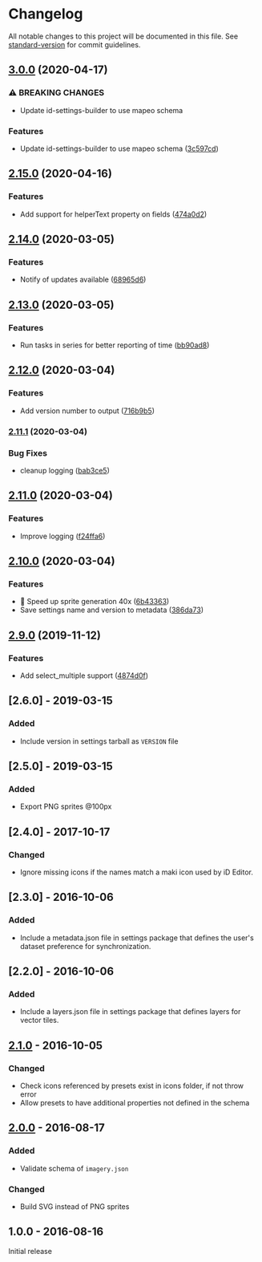 # Changelog

All notable changes to this project will be documented in this file. See [standard-version](https://github.com/conventional-changelog/standard-version) for commit guidelines.

## [3.0.0](https://github.com/digidem/mapeo-settings-builder/compare/v2.15.0...v3.0.0) (2020-04-17)


### ⚠ BREAKING CHANGES

* Update id-settings-builder to use mapeo schema

### Features

* Update id-settings-builder to use mapeo schema ([3c597cd](https://github.com/digidem/mapeo-settings-builder/commit/3c597cd406704f3b86ff73b834dbb7577b67b268))

## [2.15.0](https://github.com/digidem/mapeo-settings-builder/compare/v2.14.0...v2.15.0) (2020-04-16)


### Features

* Add support for helperText property on fields ([474a0d2](https://github.com/digidem/mapeo-settings-builder/commit/474a0d2e5d70ec6592405526dadf526093f8c46c))

## [2.14.0](https://github.com/digidem/mapeo-settings-builder/compare/v2.13.0...v2.14.0) (2020-03-05)


### Features

* Notify of updates available ([68965d6](https://github.com/digidem/mapeo-settings-builder/commit/68965d607197abafffd741311233f1b56ceb0caa))

## [2.13.0](https://github.com/digidem/mapeo-settings-builder/compare/v2.12.0...v2.13.0) (2020-03-05)


### Features

* Run tasks in series for better reporting of time ([bb90ad8](https://github.com/digidem/mapeo-settings-builder/commit/bb90ad84be7fc3e2e1b43f14beaf1bdedbb4021c))

## [2.12.0](https://github.com/digidem/mapeo-settings-builder/compare/v2.11.1...v2.12.0) (2020-03-04)


### Features

* Add version number to output ([716b9b5](https://github.com/digidem/mapeo-settings-builder/commit/716b9b5ad67f21bfe4606b4f9e4c3cd23acf950e))

### [2.11.1](https://github.com/digidem/mapeo-settings-builder/compare/v2.11.0...v2.11.1) (2020-03-04)


### Bug Fixes

* cleanup logging ([bab3ce5](https://github.com/digidem/mapeo-settings-builder/commit/bab3ce5a28d6f92bb332eea64a5ea697191d4d6a))

## [2.11.0](https://github.com/digidem/mapeo-settings-builder/compare/v2.10.0...v2.11.0) (2020-03-04)


### Features

* Improve logging ([f24ffa6](https://github.com/digidem/mapeo-settings-builder/commit/f24ffa6d18130f55d928beb1597bd838abecff4a))

## [2.10.0](https://github.com/digidem/mapeo-settings-builder/compare/v2.9.0...v2.10.0) (2020-03-04)


### Features

* 🚀 Speed up sprite generation 40x ([6b43363](https://github.com/digidem/mapeo-settings-builder/commit/6b433637440cf78daa6b8d442c9fde0d3a7850ef))
* Save settings name and version to metadata ([386da73](https://github.com/digidem/mapeo-settings-builder/commit/386da73af447d58c1c403af38bce3c8a5260e440))

## [2.9.0](https://github.com/digidem/mapeo-settings-builder/compare/v2.8.0...v2.9.0) (2019-11-12)


### Features

* Add select_multiple support ([4874d0f](https://github.com/digidem/mapeo-settings-builder/commit/4874d0f13297f849fb3ae53c2453ae439efa34c4))

## [2.6.0] - 2019-03-15
### Added
- Include version in settings tarball as `VERSION` file

## [2.5.0] - 2019-03-15
### Added
- Export PNG sprites @100px

## [2.4.0] - 2017-10-17
### Changed
- Ignore missing icons if the names match a maki icon used by iD Editor.

## [2.3.0] - 2016-10-06
### Added
- Include a metadata.json file in settings package that defines the user's
  dataset preference for synchronization.

## [2.2.0] - 2016-10-06
### Added
- Include a layers.json file in settings package that defines layers for vector tiles.

## [2.1.0] - 2016-10-05
### Changed
- Check icons referenced by presets exist in icons folder, if not throw error
- Allow presets to have additional properties not defined in the schema

## [2.0.0] - 2016-08-17
### Added
- Validate schema of `imagery.json`

### Changed
- Build SVG instead of PNG sprites

## 1.0.0 - 2016-08-16

Initial release

[2.1.0]: https://github.com/digidem/mapeo-settings-builder/compare/v2.0.0...v2.1.0
[2.0.0]: https://github.com/digidem/mapeo-settings-builder/compare/v1.0.0...v2.0.0
